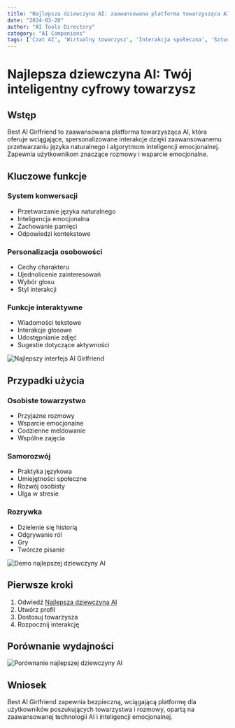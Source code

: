 ```yaml
---
title: "Najlepsza dziewczyna AI: zaawansowana platforma towarzysząca AI"
date: "2024-03-20"
author: "AI Tools Directory"
category: "AI Companions"
tags: ['Czat AI', 'Wirtualny towarzysz', 'Interakcja społeczna', 'Sztuczna inteligencja']
---
```

# Najlepsza dziewczyna AI: Twój inteligentny cyfrowy towarzysz

## Wstęp

Best AI Girlfriend to zaawansowana platforma towarzysząca AI, która oferuje wciągające, spersonalizowane interakcje dzięki zaawansowanemu przetwarzaniu języka naturalnego i algorytmom inteligencji emocjonalnej. Zapewnia użytkownikom znaczące rozmowy i wsparcie emocjonalne.

## Kluczowe funkcje

### System konwersacji
- Przetwarzanie języka naturalnego
- Inteligencja emocjonalna
- Zachowanie pamięci
- Odpowiedzi kontekstowe

### Personalizacja osobowości
- Cechy charakteru
- Ujednolicenie zainteresowań
- Wybór głosu
- Styl interakcji

### Funkcje interaktywne
- Wiadomości tekstowe
- Interakcje głosowe
- Udostępnianie zdjęć
- Sugestie dotyczące aktywności

![Najlepszy interfejs AI Girlfriend](/imgs/best-ai-girlfriend/interface.jpg)

## Przypadki użycia

### Osobiste towarzystwo
- Przyjazne rozmowy
- Wsparcie emocjonalne
- Codzienne meldowanie
- Wspólne zajęcia

### Samorozwój
- Praktyka językowa
- Umiejętności społeczne
- Rozwój osobisty
- Ulga w stresie

### Rozrywka
- Dzielenie się historią
- Odgrywanie ról
- Gry
- Twórcze pisanie

![Demo najlepszej dziewczyny AI](/imgs/best-ai-girlfriend/demo.jpg)

## Pierwsze kroki

1. Odwiedź [Najlepsza dziewczyna AI](https://best-ai-girlfriend.com)
2. Utwórz profil
3. Dostosuj towarzysza
4. Rozpocznij interakcję

## Porównanie wydajności

![Porównanie najlepszej dziewczyny AI](/imgs/best-ai-girlfriend/comparison.jpg)

## Wniosek

Best AI Girlfriend zapewnia bezpieczną, wciągającą platformę dla użytkowników poszukujących towarzystwa i rozmowy, opartą na zaawansowanej technologii AI i inteligencji emocjonalnej.